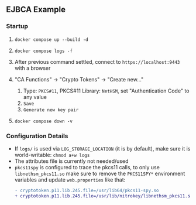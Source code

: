 EJBCA Example
-------------

### Startup

1. `docker compose up --build -d`
2. `docker compose logs -f`
3. After previous command settled, connect to `https://localhost:9443` with a browser
4. "CA Functions" -> "Crypto Tokens" -> "Create new..."

    1. Type: `PKCS#11`, PKCS#11 Library: `NetHSM`, set "Authentication Code" to any value
    2. `Save`
    3. `Generate new key pair`

5. `docker compose down -v`

### Configuration Details

* If `logs/` is used via `LOG_STORAGE_LOCATION` (it is by default),
  make sure it is world-writable: `chmod a+w logs`
* The attributes file is currently not needed/used
* `pkcs11spy` is configured to trace the pkcs11 calls, to only use `libnethsm_pkcs11.so` make
  sure to remove the `PKCS11SPY*` environment variables and update `web.properties` like that:
    ```diff
    - cryptotoken.p11.lib.245.file=/usr/lib64/pkcs11-spy.so
    + cryptotoken.p11.lib.245.file=/usr/lib/nitrokey/libnethsm_pkcs11.so
    ```

